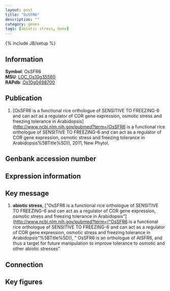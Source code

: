 ```yaml
---
layout: post
title: "OsSFR6"
description: ""
category: genes
tags: [abiotic stress, Gene]
---
```

{% include JB/setup %}

## Information
__Symbol__: OsSFR6  
__MSU__: [LOC_Os10g35560](http://rice.plantbiology.msu.edu/cgi-bin/ORF_infopage.cgi?orf=LOC_Os10g35560)  
__RAPdb__: [Os10g0498700](http://rapdb.dna.affrc.go.jp/viewer/gbrowse_details/irgsp1?name=Os10g0498700)  

## Publication
1. [OsSFR6 is a functional rice orthologue of SENSITIVE TO FREEZING-6 and can act as a regulator of COR gene expression, osmotic stress and freezing tolerance in Arabidopsis](http://www.ncbi.nlm.nih.gov/pubmed?term=(OsSFR6 is a functional rice orthologue of SENSITIVE TO FREEZING-6 and can act as a regulator of COR gene expression, osmotic stress and freezing tolerance in Arabidopsis%5BTitle%5D)), 2011, New Phytol.

## Genbank accession number

## Expression information

## Key message
1. __abiotic stress__, ["OsSFR6 is a functional rice orthologue of SENSITIVE TO FREEZING-6 and can act as a regulator of COR gene expression, osmotic stress and freezing tolerance in Arabidopsis"](http://www.ncbi.nlm.nih.gov/pubmed?term=("OsSFR6 is a functional rice orthologue of SENSITIVE TO FREEZING-6 and can act as a regulator of COR gene expression, osmotic stress and freezing tolerance in Arabidopsis"%5BTitle%5D)), " OsSFR6 is an orthologue of AtSFR6, and thus a target for future manipulation to improve tolerance to osmotic and other abiotic stresses"

## Connection

## Key figures


